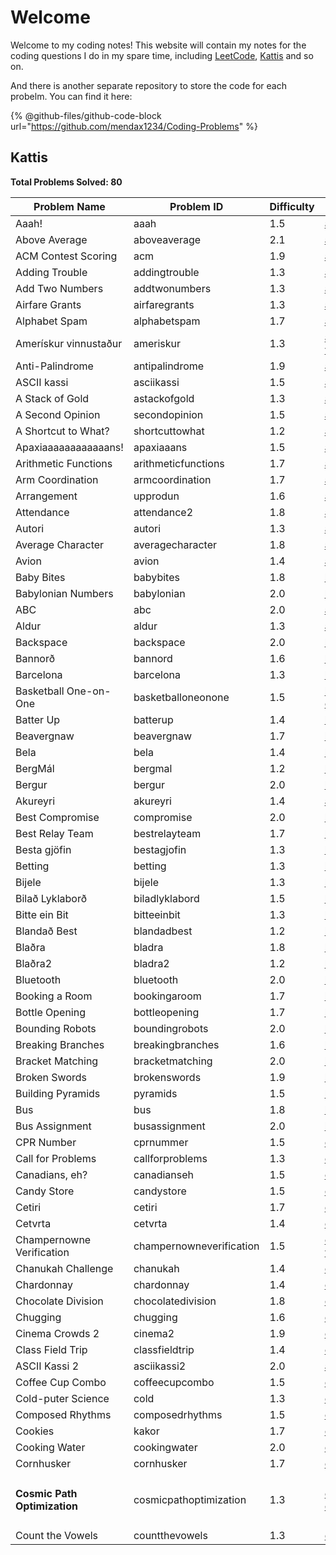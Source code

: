 # Welcome

Welcome to my coding notes! This website will contain my notes for the coding questions I do in my spare time, including [LeetCode](https://leetcode.com/u/mendax1234/), [Kattis](https://open.kattis.com/users/wenbo-daniel-zhu) and so on.

And there is another separate repository to store the code for each probelm. You can find it here:

{% @github-files/github-code-block url="https://github.com/mendax1234/Coding-Problems" %}

## Kattis

**Total Problems Solved: 80**

| Problem Name                      | Problem ID               | Difficulty | Explanation                                                                        | Language |
| --------------------------------- | ------------------------ | ---------- | ---------------------------------------------------------------------------------- | -------- |
| Aaah!                             | aaah                     | 1.5        | [aaah.md](kattis/easy/aaah.md "mention")                                           | C        |
| Above Average                     | aboveaverage             | 2.1        | [above-average.md](kattis/easy/above-average.md "mention")                         | C        |
| ACM Contest Scoring               | acm                      | 1.9        | [acm-contest-scoring.md](kattis/easy/acm-contest-scoring.md "mention")             | C        |
| Adding Trouble                    | addingtrouble            | 1.3        | [adding-trouble.md](kattis/easy/adding-trouble.md "mention")                       | C        |
| Add Two Numbers                   | addtwonumbers            | 1.3        | [add-two-numbers.md](kattis/easy/add-two-numbers.md "mention")                     | C        |
| Airfare Grants                    | airfaregrants            | 1.3        | [airfare-grants.md](kattis/easy/airfare-grants.md "mention")                       | C        |
| Alphabet Spam                     | alphabetspam             | 1.7        | [alphabet-spam.md](kattis/easy/alphabet-spam.md "mention")                         | C        |
| Amerískur vinnustaður             | ameriskur                | 1.3        | [ameriskur-vinnustadur.md](kattis/easy/ameriskur-vinnustadur.md "mention")         | C        |
| Anti-Palindrome                   | antipalindrome           | 1.9        | [anti-palindrome.md](kattis/easy/anti-palindrome.md "mention")                     | C        |
| ASCII kassi                       | asciikassi               | 1.5        | [ascii-kassi.md](kattis/easy/ascii-kassi.md "mention")                             | C        |
| A Stack of Gold                   | astackofgold             | 1.3        | [a-stack-of-gold.md](kattis/easy/a-stack-of-gold.md "mention")                     | C        |
| A Second Opinion                  | secondopinion            | 1.5        | [a-second-opinion.md](kattis/easy/a-second-opinion.md "mention")                   | C        |
| A Shortcut to What?               | shortcuttowhat           | 1.2        | [a-shortcut-to-what.md](kattis/easy/a-shortcut-to-what.md "mention")               | C        |
| Apaxiaaaaaaaaaaaans!              | apaxiaaans               | 1.5        | [apaxiaaaaaaaaaaaans.md](kattis/easy/apaxiaaaaaaaaaaaans.md "mention")             | C        |
| Arithmetic Functions              | arithmeticfunctions      | 1.7        | [arithmetic-functions.md](kattis/easy/arithmetic-functions.md "mention")           | C        |
| Arm Coordination                  | armcoordination          | 1.7        | [arm-coordination.md](kattis/easy/arm-coordination.md "mention")                   | C        |
| Arrangement                       | upprodun                 | 1.6        | [arrangement.md](kattis/easy/arrangement.md "mention")                             | C        |
| Attendance                        | attendance2              | 1.8        | [attendance.md](kattis/easy/attendance.md "mention")                               | C        |
| Autori                            | autori                   | 1.3        | [autori.md](kattis/easy/autori.md "mention")                                       | C        |
| Average Character                 | averagecharacter         | 1.8        | [average-character.md](kattis/easy/average-character.md "mention")                 | C        |
| Avion                             | avion                    | 1.4        | [avion.md](kattis/easy/avion.md "mention")                                         | C        |
| Baby Bites                        | babybites                | 1.8        | [baby-bites.md](kattis/easy/baby-bites.md "mention")                               | C        |
| Babylonian Numbers                | babylonian               | 2.0        | [babylonian-numbers.md](kattis/easy/babylonian-numbers.md "mention")               | C        |
| ABC                               | abc                      | 2.0        | [abc.md](kattis/easy/abc.md "mention")                                             | C        |
| Aldur                             | aldur                    | 1.3        | [aldur.md](kattis/easy/aldur.md "mention")                                         | C        |
| Backspace                         | backspace                | 2.0        | [backspace.md](kattis/easy/backspace.md "mention")                                 | C        |
| Bannorð                           | bannord                  | 1.6        | [bannord.md](kattis/easy/bannord.md "mention")                                     | C        |
| Barcelona                         | barcelona                | 1.3        | [barcelona.md](kattis/easy/barcelona.md "mention")                                 | C        |
| Basketball One-on-One             | basketballoneonone       | 1.5        | [basketball-one-on-one.md](kattis/easy/basketball-one-on-one.md "mention")         | C        |
| Batter Up                         | batterup                 | 1.4        | [batter-up.md](kattis/easy/batter-up.md "mention")                                 | C        |
| Beavergnaw                        | beavergnaw               | 1.7        | [beavergnaw.md](kattis/easy/beavergnaw.md "mention")                               | C        |
| Bela                              | bela                     | 1.4        | [bela.md](kattis/easy/bela.md "mention")                                           | C        |
| BergMál                           | bergmal                  | 1.2        | [bergmal.md](kattis/easy/bergmal.md "mention")                                     | C        |
| Bergur                            | bergur                   | 2.0        | [bergur.md](kattis/easy/bergur.md "mention")                                       | C        |
| Akureyri                          | akureyri                 | 1.4        | [akureyri.md](kattis/easy/akureyri.md "mention")                                   | C        |
| Best Compromise                   | compromise               | 2.0        | [best-compromise.md](kattis/easy/best-compromise.md "mention")                     | C        |
| Best Relay Team                   | bestrelayteam            | 1.7        | [best-relay-team.md](kattis/easy/best-relay-team.md "mention")                     | C        |
| Besta gjöfin                      | bestagjofin              | 1.3        | [besta-gjofin.md](kattis/easy/besta-gjofin.md "mention")                           | C        |
| Betting                           | betting                  | 1.3        | [betting.md](kattis/easy/betting.md "mention")                                     | C        |
| Bijele                            | bijele                   | 1.3        | [bijele.md](kattis/easy/bijele.md "mention")                                       | C        |
| Bilað Lyklaborð                   | biladlyklabord           | 1.5        | [bilad-lyklabord.md](kattis/easy/bilad-lyklabord.md "mention")                     | C        |
| Bitte ein Bit                     | bitteeinbit              | 1.3        | [bitte-ein-bit.md](kattis/easy/bitte-ein-bit.md "mention")                         | C        |
| Blandað Best                      | blandadbest              | 1.2        | [blandad-best.md](kattis/easy/blandad-best.md "mention")                           | C        |
| Blaðra                            | bladra                   | 1.8        | [bladra.md](kattis/easy/bladra.md "mention")                                       | C        |
| Blaðra2                           | bladra2                  | 1.2        | [bladra2.md](kattis/easy/bladra2.md "mention")                                     | C        |
| Bluetooth                         | bluetooth                | 2.0        | [bluetooth.md](kattis/easy/bluetooth.md "mention")                                 | C        |
| Booking a Room                    | bookingaroom             | 1.7        | [booking-a-room.md](kattis/easy/booking-a-room.md "mention")                       | C        |
| Bottle Opening                    | bottleopening            | 1.7        | [bottle-opening.md](kattis/easy/bottle-opening.md "mention")                       | C        |
| Bounding Robots                   | boundingrobots           | 2.0        | [bounding-robots.md](kattis/easy/bounding-robots.md "mention")                     | C        |
| Breaking Branches                 | breakingbranches         | 1.6        | [breaking-branches.md](kattis/easy/breaking-branches.md "mention")                 | C        |
| Bracket Matching                  | bracketmatching          | 2.0        | [bracket-matching.md](kattis/easy/bracket-matching.md "mention")                   | C        |
| Broken Swords                     | brokenswords             | 1.9        | [broken-swords.md](kattis/easy/broken-swords.md "mention")                         | C        |
| Building Pyramids                 | pyramids                 | 1.5        | [building-pyramids.md](kattis/easy/building-pyramids.md "mention")                 | C        |
| Bus                               | bus                      | 1.8        | [bus.md](kattis/easy/bus.md "mention")                                             | C        |
| Bus Assignment                    | busassignment            | 2.0        | [bus-assignment.md](kattis/easy/bus-assignment.md "mention")                       | C        |
| CPR Number                        | cprnummer                | 1.5        | [cpr-number.md](kattis/easy/cpr-number.md "mention")                               | C        |
| Call for Problems                 | callforproblems          | 1.3        | [call-for-problems.md](kattis/easy/call-for-problems.md "mention")                 | C        |
| Canadians, eh?                    | canadianseh              | 1.5        | [canadians-eh.md](kattis/easy/canadians-eh.md "mention")                           | C        |
| Candy Store                       | candystore               | 1.5        | [candy-store.md](kattis/easy/candy-store.md "mention")                             | C        |
| Cetiri                            | cetiri                   | 1.7        | [cetiri.md](kattis/easy/cetiri.md "mention")                                       | C        |
| Cetvrta                           | cetvrta                  | 1.4        | [cetvrta.md](kattis/easy/cetvrta.md "mention")                                     | C        |
| Champernowne Verification         | champernowneverification | 1.5        | [champernowne-verification.md](kattis/easy/champernowne-verification.md "mention") | C        |
| Chanukah Challenge                | chanukah                 | 1.4        | [chanukah-challenge.md](kattis/easy/chanukah-challenge.md "mention")               | C        |
| Chardonnay                        | chardonnay               | 1.4        | [chardonnay.md](kattis/easy/chardonnay.md "mention")                               | C        |
| Chocolate Division                | chocolatedivision        | 1.8        | [chocolate-division.md](kattis/easy/chocolate-division.md "mention")               | C        |
| Chugging                          | chugging                 | 1.6        | [chugging.md](kattis/easy/chugging.md "mention")                                   | C        |
| Cinema Crowds 2                   | cinema2                  | 1.9        | [cinema-crowds-2.md](kattis/easy/cinema-crowds-2.md "mention")                     | C        |
| Class Field Trip                  | classfieldtrip           | 1.4        | [class-field-trip.md](kattis/easy/class-field-trip.md "mention")                   | C        |
| ASCII Kassi 2                     | asciikassi2              | 2.0        | [ascii-kassi-2.md](kattis/easy/ascii-kassi-2.md "mention")                         | C        |
| Coffee Cup Combo                  | coffeecupcombo           | 1.5        | [coffee-cup-combo.md](kattis/easy/coffee-cup-combo.md "mention")                   | C        |
| Cold-puter Science                | cold                     | 1.3        | [cold-puter-science.md](kattis/easy/cold-puter-science.md "mention")               | C        |
| Composed Rhythms                  | composedrhythms          | 1.5        | [composed-rhythms.md](kattis/easy/composed-rhythms.md "mention")                   | C        |
| Cookies                           | kakor                    | 1.7        | [cookies.md](kattis/easy/cookies.md "mention")                                     | C        |
| Cooking Water                     | cookingwater             | 2.0        | [cooking-water.md](kattis/easy/cooking-water.md "mention")                         | C        |
| Cornhusker                        | cornhusker               | 1.7        | [cornhusker.md](kattis/easy/cornhusker.md "mention")                               | C        |
| <h4>Cosmic Path Optimization</h4> | cosmicpathoptimization   | 1.3        | [cosmic-path-optimization.md](kattis/easy/cosmic-path-optimization.md "mention")   | C        |
| Count the Vowels                  | countthevowels           | 1.3        | [count-the-vowels.md](kattis/easy/count-the-vowels.md "mention")                   | C        |
